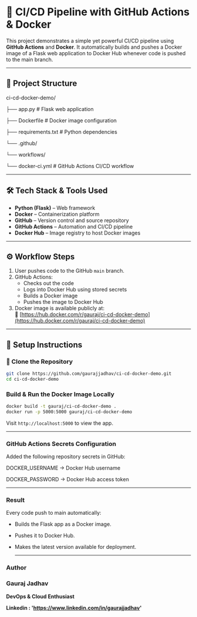 # 🚀 CI/CD Pipeline with GitHub Actions & Docker

This project demonstrates a simple yet powerful CI/CD pipeline using **GitHub Actions** and **Docker**. It automatically builds and pushes a Docker image of a Flask web application to Docker Hub whenever code is pushed to the main branch.

---

## 📌 Project Structure

ci-cd-docker-demo/

├── app.py # Flask web application

├── Dockerfile # Docker image configuration

├── requirements.txt # Python dependencies

└── .github/

└── workflows/

└── docker-ci.yml # GitHub Actions CI/CD workflow

---

## 🛠️ Tech Stack & Tools Used

- **Python (Flask)** – Web framework
- **Docker** – Containerization platform
- **GitHub** – Version control and source repository
- **GitHub Actions** – Automation and CI/CD pipeline
- **Docker Hub** – Image registry to host Docker images

---

## ⚙️ Workflow Steps

1. User pushes code to the GitHub `main` branch.
2. GitHub Actions:
   - Checks out the code
   - Logs into Docker Hub using stored secrets
   - Builds a Docker image
   - Pushes the image to Docker Hub
3. Docker image is available publicly at:  
   🔗 [https://hub.docker.com/r/gauraj/ci-cd-docker-demo](https://hub.docker.com/r/gauraj/ci-cd-docker-demo)

---

## 📄 Setup Instructions

### 🔧 Clone the Repository
```bash
git clone https://github.com/gaurajjadhav/ci-cd-docker-demo.git
cd ci-cd-docker-demo
```

### Build & Run the Docker Image Locally
```bash
docker build -t gauraj/ci-cd-docker-demo .
docker run -p 5000:5000 gauraj/ci-cd-docker-demo
```

Visit `http://localhost:5000` to view the app.

---

### GitHub Actions Secrets Configuration
Added the following repository secrets in GitHub:

DOCKER_USERNAME → Docker Hub username

DOCKER_PASSWORD → Docker Hub access token

---

### Result
Every code push to main automatically:

- Builds the Flask app as a Docker image.

- Pushes it to Docker Hub.

- Makes the latest version available for deployment.

  ---

### Author
### Gauraj Jadhav
**DevOps & Cloud Enthusiast**

**Linkedin : 'https://www.linkedin.com/in/gaurajjadhav'**
